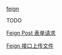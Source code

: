 [feign](https://www.iocoder.cn/Spring-Cloud/Feign/)

TODO

[Feign Post 表单请求](https://www.iocoder.cn/Fight/Spring-Cloud-Feign-Post-form-request/)

[Feign 接口上传文件](https://www.iocoder.cn/Fight/The-Spring-Cloud-Feign-interface-uploads-files/)




